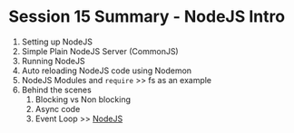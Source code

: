 # Session 15 Summary - NodeJS Intro

1. Setting up NodeJS
2. Simple Plain NodeJS Server (CommonJS)
3. Running NodeJS
4. Auto reloading NodeJS code using Nodemon
5. NodeJS Modules and `require` >> fs as an example
6. Behind the scenes
   1. Blocking vs Non blocking
   2. Async code
   3. Event Loop >> [NodeJS](https://nodejs.org/en/docs/guides/event-loop-timers-and-nexttick/)
